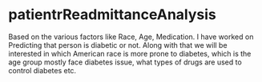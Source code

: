 # patientrReadmittanceAnalysis
Based on the various factors like Race, Age, Medication. I have worked on Predicting that person is diabetic or not.  Along with that we will be interested in which American race is more prone to diabetes, which is the age group mostly face diabetes issue, what types of drugs are used to control diabetes etc.
